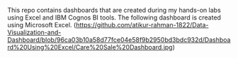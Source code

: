 This repo contains dashboards that are created during my hands-on labs using Excel and IBM Cognos BI tools.
The following dashboard is created using Microsoft Excel.
(https://github.com/atikur-rahman-1822/Data-Visualization-and-Dashboard/blob/96ca03b10a58d77fce04e58f9b2950bd3bdc932d/Dashboard%20Using%20Excel/Care%20Sale%20Dashboard.jpg)
